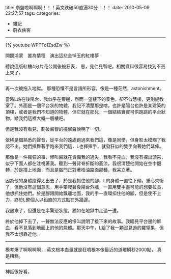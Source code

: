 title: 崩盤啦啊啊啊！！！英文跌破50直逼30分！！！
date: 2010-05-09 22:27:57
tags:
categories:
- 雜記
- 蔚衣俠客
---

{% youtube WPTTo1ZsdZw %}

開闢鴻蒙　誰為情種　演出這悲金悼玉的紅樓夢

<!-- more -->

聽說這版紅樓4分片花公開後被狂表，
恩，見仁見智吧。相關資料很容易找到不丟上來了。

----

再一次被拖入地獄。
那種恐懼不是言語所形容，像是一種茫然，astonishment。

當時L站在後陽台，我似乎在旁邊，然而一望樓下的景色，卻不似慧樓，更別提教室了。外面是一個平台狀的物體，我記不清楚那是啥，也許是陽台也許是某建築的頂樓，或者是我們不知道的物體，但它就在那兒，一個結結實實可供跑跳的平台狀物，矮我們這裡大概一層樓吧。

但是我沒有看見，劃破聲響的撞擊聲說明了一切。

依稀是個熟悉的聲音，從平台的遠處跑過來我們這，像是同學，但身影太模糊了我認不出。她們揮舞著手跑來我們這，L也揮揮手，就發狂似的雙手向著她們延伸。

那像是一件瘋狂的事，慘叫聲就在責備我的過失，我看不見血，我沒有探出頭來，似乎下面人都在注視著我。聽到一聲背脊折斷的蒼涼，我很清楚他開始在空中翻轉，於是撞上地面，而且是腦門正對著柏油路面那種，我呆立著。

因為他的身體跑得太出去了，於是我抓住他的腳，L的身體一直往下傾，重心失衡了，但他沒有這個意思，用手攀爬著後陽台外牆，一直用雙手盡可能的想要拉長，他想抓住她們。於是腳跟開始飄離地面，我的手一直環扣住他的腳，但是使不上力，終於L整個人以鉛直的方式貼在外牆邊。

我醒來了，但還是在半驚恐狀態，猶如在地獄中走過一遭。

終於他掉下去了，一聲無法反應的慘叫說明了接下來的故事。我瞄見平台邊的鮮血，看不見落到地面上的他的屍體。那天中午，L給了我一顆沒見過的羅望果，但我不太想靠近他。

----

模考爆了啊啊啊啊，
英文根本血量就是狂噴根本像最近的道瓊瞬秒2000點，
真是糟糕。

----

神話很好看。